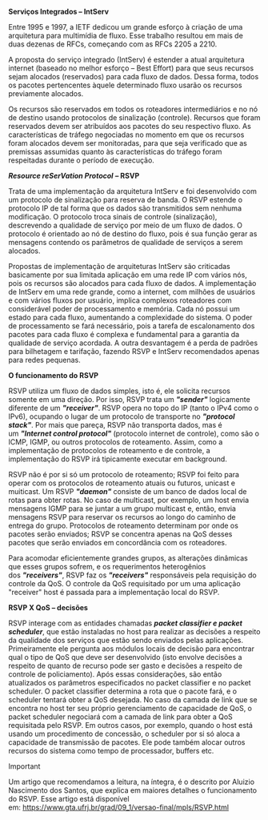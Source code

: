 **Serviços Integrados – IntServ**

Entre 1995 e 1997, a IETF dedicou um grande esforço à criação de uma arquitetura para multimídia de fluxo. Esse trabalho resultou em mais de duas dezenas de RFCs, começando com as RFCs 2205 a 2210.

A proposta do serviço integrado (IntServ) é estender a atual arquitetura internet (baseado no melhor esforço – Best Effort) para que seus recursos sejam alocados (reservados) para cada fluxo de dados. Dessa forma, todos os pacotes pertencentes àquele determinado fluxo usarão os recursos previamente alocados.

Os recursos são reservados em todos os roteadores intermediários e no nó de destino usando protocolos de sinalização (controle). Recursos que foram reservados devem ser atribuídos aos pacotes do seu respectivo fluxo. As características de tráfego negociadas no momento em que os recursos foram alocados devem ser monitoradas, para que seja verificado que as premissas assumidas quanto às características do tráfego foram respeitadas durante o período de execução.

_**Resource reSerVation Protocol**_ **– RSVP**

Trata de uma implementação da arquitetura IntServ e foi desenvolvido com um protocolo de sinalização para reserva de banda. O RSVP estende o protocolo IP de tal forma que os dados são transmitidos sem nenhuma modificação. O protocolo troca sinais de controle (sinalização), descrevendo a qualidade de serviço por meio de um fluxo de dados. O protocolo é orientado ao nó de destino do fluxo, pois é sua função gerar as mensagens contendo os parâmetros de qualidade de serviços a serem alocados.

Propostas de implementação de arquiteturas IntServ são criticadas basicamente por sua limitada aplicação em uma rede IP com vários nós, pois os recursos são alocados para cada fluxo de dados. A implementação de IntServ em uma rede grande, como a internet, com milhões de usuários e com vários fluxos por usuário, implica complexos roteadores com considerável poder de processamento e memória. Cada nó possui um estado para cada fluxo, aumentando a complexidade do sistema. O poder de processamento se fará necessário, pois a tarefa de escalonamento dos pacotes para cada fluxo é complexa e fundamental para a garantia da qualidade de serviço acordada. A outra desvantagem é a perda de padrões para bilhetagem e tarifação, fazendo RSVP e IntServ recomendados apenas para redes pequenas.

**O funcionamento do RSVP**

RSVP utiliza um fluxo de dados simples, isto é, ele solicita recursos somente em uma direção. Por isso, RSVP trata um _**"sender"**_ logicamente diferente de um _**"receiver"**_. RSVP opera no topo do IP (tanto o IPv4 como o IPv6), ocupando o lugar de um protocolo de transporte no _**"protocol stack"**_. Por mais que pareça, RSVP não transporta dados, mas é um _**"Internet control protocol"**_ (protocolo internet de controle), como são o ICMP, IGMP, ou outros protocolos de roteamento. Assim, como a implementação de protocolos de roteamento e de controle, a implementação do RSVP irá tipicamente executar em background.

RSVP não é por si só um protocolo de roteamento; RSVP foi feito para operar com os protocolos de roteamento atuais ou futuros, unicast e muiticast. Um RSVP _**"daemon"**_ consiste de um banco de dados local de rotas para obter rotas. No caso de multicast, por exemplo, um host envia mensagens IGMP para se juntar a um grupo multicast e, então, envia mensagens RSVP para reservar os recursos ao longo do caminho de entrega do grupo. Protocolos de roteamento determinam por onde os pacotes serão enviados; RSVP se concentra apenas na QoS desses pacotes que serão enviados em concordância com os roteadores.

Para acomodar eficientemente grandes grupos, as alterações dinâmicas que esses grupos sofrem, e os requerimentos heterogênios dos _**"receivers"**_, RSVP faz os _**"receivers"**_ responsáveis pela requisição do controle da QoS. O controle da QoS requisitado por um uma aplicação "receiver" host é passada para a implementação local do RSVP.

**RSVP X QoS – decisões**

RSVP interage com as entidades chamadas _**packet classifier e packet scheduler**_, que estão instaladas no host para realizar as decisões a respeito da qualidade dos serviços que estão sendo enviados pelas aplicações. Primeiramente ele pergunta aos módulos locais de decisão para encontrar qual o tipo de QoS que deve ser desenvolvido (isto envolve decisões a respeito de quanto de recurso pode ser gasto e decisões a respeito de controle de policiamento). Após essas considerações, são então atualizados os parâmetros especificados no packet classifier e no packet scheduler. O packet classifier determina a rota que o pacote fará, e o scheduler tentará obter a QoS desejada. No caso da camada de link que se encontra no host ter seu próprio gerenciamento de capacidade de QoS, o packet scheduler negociará com a camada de link para obter a QoS requisitada pelo RSVP. Em outros casos, por exemplo, quando o host está usando um procedimento de concessão, o scheduler por si só aloca a capacidade de transmissão de pacotes. Ele pode também alocar outros recursos do sistema como tempo de processador, buffers etc.

> [!important]  
> Um artigo que recomendamos a leitura, na íntegra, é o descrito por Aluizio Nascimento dos Santos, que explica em maiores detalhes o funcionamento do RSVP. Esse artigo está disponível em: https://www.gta.ufrj.br/grad/09_1/versao-final/mpls/RSVP.html